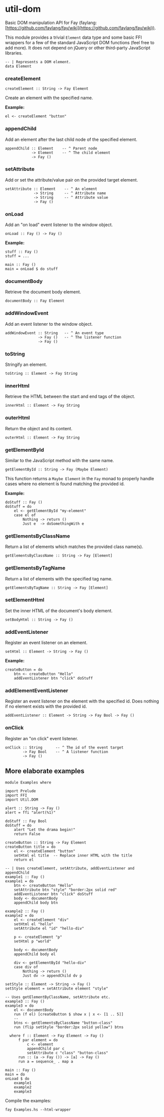 util-dom
========

Basic DOM manipulation API for Fay (faylang: [https://github.com/faylang/fay/wiki](https://github.com/faylang/fay/wiki)). 

This module provides a trivial `Element` data type and some basic FFI wrappers for a few of the standard JavaScript DOM functions (feel free to add more). It does not depend on jQuery or other third-party JavaScript libraries.

    -- | Represents a DOM element.
    data Element

### createElement

    createElement :: String -> Fay Element

Create an element with the specified name.

**Example:**

    el <- createElement "button"

### appendChild

Add an element after the last child node of the specified element.

    appendChild :: Element    -- ^ Parent node
                -> Element    -- ^ The child element
                -> Fay ()


### setAttribute

Add or set the attribute/value pair on the provided target element. 

    setAttribute :: Element    -- ^ An element
                 -> String     -- ^ Attribute name
                 -> String     -- ^ Attribute value
                 -> Fay ()


### onLoad

Add an "on load" event listener to the window object.

    onLoad :: Fay () -> Fay ()

**Example:**

    stuff :: Fay ()
    stuff = ...

    main :: Fay ()
    main = onLoad $ do stuff

### documentBody


Retrieve the document body element.

    documentBody :: Fay Element

### addWindowEvent

Add an event listener to the window object.

    addWindowEvent :: String   -- ^ An event type
                   -> Fay ()   -- ^ The listener function 
                   -> Fay ()

### toString

Stringify an element.

    toString :: Element -> Fay String

### innerHtml

Retrieve the HTML between the start and end tags of the object.

    innerHtml :: Element -> Fay String

### outerHtml

Return the object and its content.

    outerHtml :: Element -> Fay String

### getElementById

Similar to the JavaScript method with the same name.

    getElementById :: String -> Fay (Maybe Element)

This function returns a `Maybe Element` in the `Fay` monad to properly handle cases where no element is found matching the provided id.

**Example:**

    doStuff :: Fay ()
    doStuff = do
        el <- getElementById "my-element"
        case el of
            Nothing -> return ()
            Just e  -> doSomethingWith e

### getElementsByClassName

Return a list of elements which matches the provided class name(s).

    getElementsByClassName :: String -> Fay [Element]

### getElementsByTagName

Return a list of elements with the specified tag name.

    getElementsByTagName :: String -> Fay [Element]

### setElementHtml

Set the inner HTML of the document's body element.

    setBodyHtml :: String -> Fay ()

### addEventListener

Register an event listener on an element.

    setHtml :: Element -> String -> Fay ()

**Example:**

    createButton = do
        btn <- createButton "Hello"
        addEventListener btn "click" doStuff

### addElementEventListener

Register an event listener on the element with the specified id. Does nothing if no element exists with the provided id.

    addEventListener :: Element -> String -> Fay Bool -> Fay ()

### onClick

Register an "on click" event listener.

    onClick :: String      -- ^ The id of the event target
            -> Fay Bool    -- ^ A listener function
            -> Fay ()

## More elaborate examples

    module Examples where
    
    import Prelude
    import FFI
    import Util.DOM
    
    alert :: String -> Fay ()
    alert = ffi "alert(%1)"
    
    doStuff :: Fay Bool
    doStuff = do 
        alert "Let the drama begin!"
        return False
    
    createButton :: String -> Fay Element
    createButton title = do
        el <- createElement "button"
        setHtml el title  -- Replace inner HTML with the title
        return el
    
    -- | Uses createElement, setAttribute, addEventListener and appendChild
    example1 :: Fay ()
    example1 = do
        btn <- createButton "Hello"
        setAttribute btn "style" "border:2px solid red"
        addEventListener btn "click" doStuff
        body <- documentBody
        appendChild body btn
    
    example2 :: Fay ()
    example2 = do
        el <- createElement "div"
        setHtml el "hello"
        setAttribute el "id" "hello-div"
    
        p <- createElement "p"
        setHtml p "world"
    
        body <- documentBody
        appendChild body el
    
        div <- getElementById "hello-div"
        case div of
            Nothing -> return ()
            Just dv -> appendChild dv p
    
    setStyle :: Element -> String -> Fay ()
    setStyle element = setAttribute element "style" 
    
    -- Uses getElementByClassName, setAttribute etc.
    example3 :: Fay ()
    example3 = do
        el <- documentBody
        run (f el) [createButton $ show x | x <- [1 .. 5]]
        --
        btns <- getElementsByClassName "button-class"
        run (flip setStyle "border:2px solid yellow") btns
    
      where f :: Element -> Fay Element -> Fay ()
          f par element = do
              c <- element 
              appendChild par c
              setAttribute c "class" "button-class"
          run :: (a -> Fay ()) -> [a] -> Fay ()
          run a = sequence_ . map a 
    
    main :: Fay ()
    main = do
    onLoad $ do
        example1
        example2
        example3
    

Compile the examples:

    fay Examples.hs --html-wrapper
